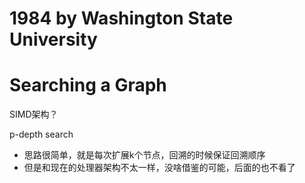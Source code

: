 # 1984 by Washington State University

# Searching a Graph

SIMD架构？

p-depth search

* 思路很简单，就是每次扩展k个节点，回溯的时候保证回溯顺序
* 但是和现在的处理器架构不太一样，没啥借鉴的可能，后面的也不看了